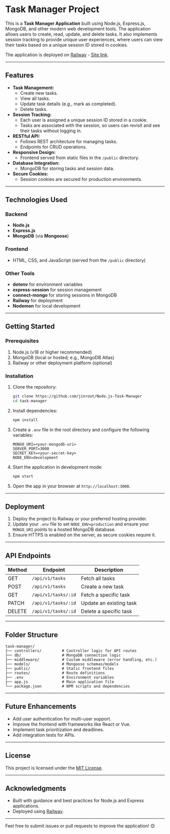 # Task Manager Project

This is a **Task Manager Application** built using Node.js, Express.js, MongoDB, and other modern web development tools. The application allows users to create, read, update, and delete tasks. It also implements session tracking to provide unique user experiences, where users can view their tasks based on a unique session ID stored in cookies.

The application is deployed on [Railway](https://railway.app/) - [Site link](https://dailies.up.railway.app/).  

---

## Features

- **Task Management:**
  - Create new tasks.
  - View all tasks.
  - Update task details (e.g., mark as completed).
  - Delete tasks.
- **Session Tracking:**
  - Each user is assigned a unique session ID stored in a cookie.
  - Tasks are associated with the session, so users can revisit and see their tasks without logging in.
- **RESTful API:**
  - Follows REST architecture for managing tasks.
  - Endpoints for CRUD operations.
- **Responsive Design:**
  - Frontend served from static files in the `/public` directory.
- **Database Integration:**
  - MongoDB for storing tasks and session data.
- **Secure Cookies:**
  - Session cookies are secured for production environments.

---

## Technologies Used

### Backend
- **Node.js**
- **Express.js**
- **MongoDB** (via **Mongoose**)

### Frontend
- HTML, CSS, and JavaScript (served from the `/public` directory)

### Other Tools
- **dotenv** for environment variables
- **express-session** for session management
- **connect-mongo** for storing sessions in MongoDB
- **Railway** for deployment
- **Nodemon** for local development

---

## Getting Started

### Prerequisites
1. Node.js (v18 or higher recommended)
2. MongoDB (local or hosted; e.g., MongoDB Atlas)
3. Railway or other deployment platform (optional)

### Installation
1. Clone the repository:
   ```bash
   git clone https://github.com/jinroot/Node.js-Task-Manager
   cd task-manager
   ```

2. Install dependencies:
   ```bash
   npm install
   ```

3. Create a `.env` file in the root directory and configure the following variables:
   ```
   MONGO_URI=<your-mongodb-uri>
   SERVER_PORT=3000
   SECRET_KEY=<your-secret-key>
   NODE_ENV=development
   ```

4. Start the application in development mode:
   ```bash
   npm start
   ```

5. Open the app in your browser at `http://localhost:3000`.

---

## Deployment

1. Deploy the project to Railway or your preferred hosting provider.
2. Update your `.env` file to set `NODE_ENV=production` and ensure your `MONGO_URI` points to a hosted MongoDB database.
3. Ensure HTTPS is enabled on the server, as secure cookies require it.

---

## API Endpoints

| Method | Endpoint           | Description               |
|--------|--------------------|---------------------------|
| GET    | `/api/v1/tasks`    | Fetch all tasks           |
| POST   | `/api/v1/tasks`    | Create a new task         |
| GET    | `/api/v1/tasks/:id`| Fetch a specific task     |
| PATCH  | `/api/v1/tasks/:id`| Update an existing task   |
| DELETE | `/api/v1/tasks/:id`| Delete a specific task    |

---

## Folder Structure

```
task-manager/
├── controllers/         # Controller logic for API routes
├── db/                  # MongoDB connection logic
├── middleware/          # Custom middleware (error handling, etc.)
├── models/              # Mongoose schemas/models
├── public/              # Static frontend files
├── routes/              # Route definitions
├── .env                 # Environment variables
├── app.js               # Main application file
└── package.json         # NPM scripts and dependencies
```

---

## Future Enhancements
- Add user authentication for multi-user support.
- Improve the frontend with frameworks like React or Vue.
- Implement task prioritization and deadlines.
- Add integration tests for APIs.

---

## License
This project is licensed under the [MIT License](LICENSE).

---

## Acknowledgments
- Built with guidance and best practices for Node.js and Express applications.
- Deployed using [Railway](https://railway.app/).

---

Feel free to submit issues or pull requests to improve the application! 😊
